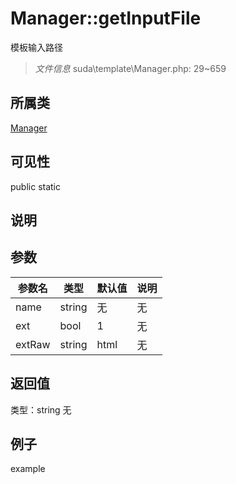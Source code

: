 # Manager::getInputFile
模板输入路径
> *文件信息* suda\template\Manager.php: 29~659
## 所属类 

[Manager](../Manager.md)

## 可见性

  public  static
## 说明



## 参数

| 参数名 | 类型 | 默认值 | 说明 |
|--------|-----|-------|-------|
| name |  string | 无 | 无 |
| ext |  bool | 1 | 无 |
| extRaw |  string | html | 无 |

## 返回值
类型：string
无

## 例子

example